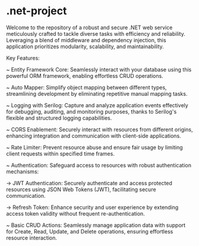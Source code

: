 # .net-project
Welcome to the repository of a robust and secure .NET web service meticulously crafted to tackle diverse tasks with efficiency and reliability. Leveraging a blend of middleware and dependency injection, this application prioritizes modularity, scalability, and maintainability.

Key Features:

~ Entity Framework Core: Seamlessly interact with your database using this powerful ORM framework, enabling effortless CRUD operations.

~ Auto Mapper: Simplify object mapping between different types, streamlining development by eliminating repetitive manual mapping tasks.

~ Logging with Serilog: Capture and analyze application events effectively for debugging, auditing, and monitoring purposes, thanks to Serilog's flexible and structured logging capabilities.

~ CORS Enablement: Securely interact with resources from different origins, enhancing integration and communication with client-side applications.

~ Rate Limiter: Prevent resource abuse and ensure fair usage by limiting client requests within specified time frames.

~ Authentication: Safeguard access to resources with robust authentication mechanisms:

-> JWT Authentication: Securely authenticate and access protected resources using JSON Web Tokens (JWT), facilitating secure communication.

-> Refresh Token: Enhance security and user experience by extending access token validity without frequent re-authentication.

~ Basic CRUD Actions: Seamlessly manage application data with support for Create, Read, Update, and Delete operations, ensuring effortless resource interaction.
